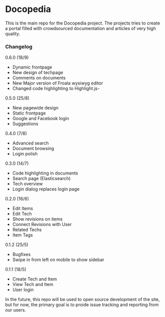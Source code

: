 # Docopedia

This is the main repo for the Docopedia project.
The projects tries to create a portal filled with crowdsourced documentation and articles of very high quality.

### Changelog
0.6.0 (18/9)
- Dynamic frontpage
- New design of techpage
- Comments on documents
- New Major version of Froala wysiwyg editor
- Changed code highlighting to Highlight.js- 

0.5.0 (25/8)
- New pagewide design
- Static frontpage
- Google and Facebook login
- Suggestions

0.4.0 (7/8)
- Advanced search
- Document browsing
- Login polish

0.3.0 (14/7)
- Code highlighting in documents
- Search page (Elasticsearch)
- Tech overview
- Login dialog replaces login page

0.2.0 (16/6)
- Edit Items  
- Edit Tech  
- Show revisions on items  
- Connect Revisions with User  
- Related Techs  
- Item Tags

0.1.2 (25/5)
- Bugfixes
- Swipe in from left on mobile to show sidebar  

0.1.1 (18/5)
- Create Tech and Item
- View Tech and Item
- User login

In the future, this repo will be used to open source development of the site, but for now, the primary goal is to proide issue tracking and reporting from our users.
